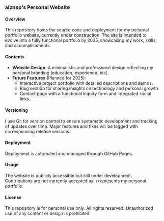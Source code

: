 ### alznxp's Personal Website  

#### Overview  
This repository hosts the source code and deployment for my personal portfolio website, currently under construction. The site is intended to evolve into a fully functional portfolio by 2025, showcasing my work, skills, and accomplishments.  

#### Contents  
- **Website Design**: A minimalistic and professional design reflecting my personal branding (education, experience, etc).  
- **Future Features** (Planned for 2025):
  - Interactive project portfolio with detailed descriptions and demos.  
  - Blog section for sharing insights on technology and personal growth.  
  - Contact page with a functional inquiry form and integrated social links.  

#### Versioning  
I use Git for version control to ensure systematic development and tracking of updates over time. Major features and fixes will be tagged with corresponding release versions.  

#### Deployment

Deployment is automated and managed through GitHub Pages.

#### Usage  
The website is publicly accessible but still under development. Contributions are not currently accepted as it represents my personal portfolio.  

#### License  
This repository is for personal use only. All rights reserved. Unauthorized use of any content or design is prohibited.  

